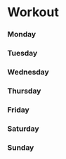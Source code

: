 # Workout

### Monday

### Tuesday

### Wednesday

### Thursday

### Friday

### Saturday

### Sunday
